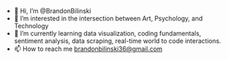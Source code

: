 - 👋 Hi, I’m @BrandonBilinski
- 👀 I’m interested in the intersection between Art, Psychology, and Technology
- 🌱 I’m currently learning data visualization, coding fundamentals, sentiment analysis, data scraping, real-time world to code interactions.
- 📫 How to reach me brandonbilinski36@gmail.com

<!---
BrandonBilinski/BrandonBilinski is a ✨ special ✨ repository because its `README.md` (this file) appears on your GitHub profile.
You can click the Preview link to take a look at your changes.
--->
